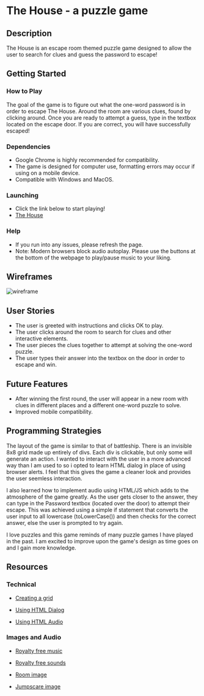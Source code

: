 # The House - a puzzle game

## Description
The House is an escape room themed puzzle game designed to allow the user to search for clues and guess the password to escape!

## Getting Started
### How to Play
The goal of the game is to figure out what the one-word password is in order to escape The House. Around the room are various clues, found by clicking around. Once you are ready to attempt a guess, type in the textbox located on the escape door. If you are correct, you will have successfully escaped!

### Dependencies
* Google Chrome is highly recommended for compatibility.
* The game is designed for computer use, formatting errors may occur if using on a mobile device.
* Compatible with Windows and MacOS.

### Launching
* Click the link below to start playing!
* [The House](https://the-house-game.netlify.app/)

### Help
* If you run into any issues, please refresh the page.
* Note: Modern browsers block audio autoplay. Please use the buttons at the bottom of the webpage to play/pause music to your liking.

## Wireframes
![wireframe](<Screenshot 2024-02-28 at 9.45.17 PM.png>)

## User Stories
* The user is greeted with instructions and clicks OK to play.
* The user clicks around the room to search for clues and other interactive elements.
* The user pieces the clues together to attempt at solving the one-word puzzle.
* The user types their answer into the textbox on the door in order to escape and win.

## Future Features
* After winning the first round, the user will appear in a new room with clues in different places and a different one-word puzzle to solve.
* Improved mobile compatibility.

## Programming Strategies
The layout of the game is similar to that of battleship. There is an invisible 8x8 grid made up entirely of divs. Each div is clickable, but only some will generate an action. I wanted to interact with the user in a more advanced way than I am used to so i opted to learn HTML dialog in place of using browser alerts. I feel that this gives the game a cleaner look and provides the user seemless interaction.

I also learned how to implement audio using HTML/JS which adds to the atmosphere of the game greatly. As the user gets closer to the answer, they can type in the Password textbox (located over the door) to attempt their escape. This was achieved using a simple if statement that converts the user input to all lowercase (toLowerCase()) and then checks for the correct answer, else the user is prompted to try again.

I love puzzles and this game reminds of many puzzle games I have played in the past. I am excited to improve upon the game's design as time goes on and I gain more knowledge.

## Resources

### Technical
* [Creating a grid](https://medium.com/@omogidavis/creating-a-3x3-grid-with-javascript-a-step-by-step-guide-1fd2258c2ef9)

* [Using HTML Dialog](https://www.w3schools.com/tags/tag_dialog.asp)

* [Using HTML Audio](https://www.quackit.com/html/html_music_code.cfm)

### Images and Audio
* [Royalty free music](https://pixabay.com/music/)

* [Royalty free sounds](https://pixabay.com/sound-effects/)

* [Room image](https://pixabay.com/vectors/home-office-office-library-7218315/)

* [Jumpscare image](https://unsplash.com/s/photos/scary-face)